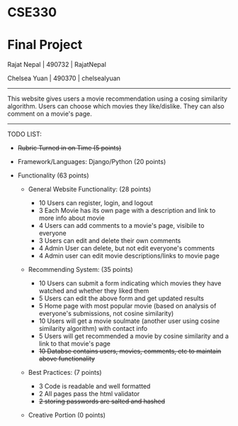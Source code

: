 # CSE330
# Final Project

Rajat Nepal | 490732 | RajatNepal

Chelsea Yuan | 490370 | chelsealyuan

---------------------------------------


This website gives users a movie recommendation using a cosing similarity algorithm. Users can choose which movies they like/dislike. They can also comment on a movie's page.


---------------------------------------



TODO LIST:

- ~~Rubric Turned in on Time (5 points)~~

 - Framework/Languages: Django/Python (20 points)

 - Functionality (63 points)
    - General Website Functionality: (28 points)
        - 10 Users can register, login, and logout
        - 3 Each Movie has its own page with a description and link to more info about movie
        - 4 Users can add comments to a movie's page, visibile to everyone
        - 3 Users can edit and delete their own comments
        - 4 Admin User can delete, but not edit everyone's comments
        - 4 Admin user can edit movie descriptions/links to movie page
    
    - Recommending System: (35 points)
        - 10 Users can submit a form indicating which movies they have watched and whether they liked them
        - 5 Users can edit the above form and get updated results
        - 5 Home page with most popular movie (based on analysis of everyone's submissions, not cosine similarity)
        - 10 Users will get a movie soulmate (another user using cosine similarity algorithm) with contact info
        - 5 Users will get recommended a movie by cosine similarity and a link to that movie's page
        - ~~10 Databse contains users, movies, comments, etc to maintain above functionality~~
    - Best Practices: (7 points)
        - 3 Code is readable and well formatted
        - 2 All pages pass the html validator
        - ~~2 storing passwords are salted and hashed~~
  
    - Creative Portion (0 points)
